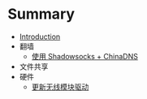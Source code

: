 # Summary

* [Introduction](README.md)
* 翻墙
   * [使用 Shadowsocks + ChinaDNS](docs/use_shadowsocks_+_chinadns.md)
* 文件共享
* 硬件
   * [更新无线模块驱动](docs/update_wifi_driver.md)

